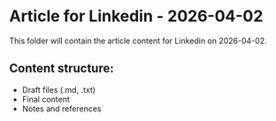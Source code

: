 # Article for Linkedin - 2026-04-02

This folder will contain the article content for Linkedin on 2026-04-02.

## Content structure:
- Draft files (.md, .txt)
- Final content
- Notes and references
